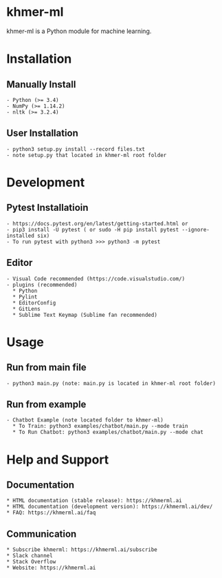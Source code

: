 khmer-ml
============

khmer-ml is a Python module for machine learning.


Installation
============

Manually Install
----------------
~~~~~~~~~~~~~~~~~
- Python (>= 3.4)
- NumPy (>= 1.14.2)
- nltk (>= 3.2.4)
~~~~~~~~~~~~~~~~~

User Installation
----------------
~~~~~~~~~~~~~~~~~
- python3 setup.py install --record files.txt
- note setup.py that located in khmer-ml root folder
~~~~~~~~~~~~~~~~~


Development
===========

Pytest Installatioin
--------------------
~~~~~~~~~~~~~~~~~
- https://docs.pytest.org/en/latest/getting-started.html or
- pip3 install -U pytest ( or sudo -H pip install pytest --ignore-installed six)
- To run pytest with python3 >>> python3 -m pytest
~~~~~~~~~~~~~~~~~

Editor
--------------
~~~~~~~~~~~~~~~~~
- Visual Code recommended (https://code.visualstudio.com/)
- plugins (recommended)
  * Python
  * Pylint
  * EditorConfig
  * GitLens
  * Sublime Text Keymap (Sublime fan recommended)
~~~~~~~~~~~~~~~~~

Usage
===========

Run from main file
------------------
~~~~~~~~~~~~~~~~~
- python3 main.py (note: main.py is located in khmer-ml root folder)
~~~~~~~~~~~~~~~~~

Run from example
----------------
~~~~~~~~~~~~~~~~~
- Chatbot Example (note located folder to khmer-ml)
  * To Train: python3 examples/chatbot/main.py --mode train
  * To Run Chatbot: python3 examples/chatbot/main.py --mode chat
~~~~~~~~~~~~~~~~~

Help and Support
================

Documentation
-------------
~~~~~~~~~~~~~~~~~
* HTML documentation (stable release): https://khmerml.ai
* HTML documentation (development version): https://khmerml.ai/dev/
* FAQ: https://khmerml.ai/faq
~~~~~~~~~~~~~~~~~

Communication
-------------
~~~~~~~~~~~~~~~~~
* Subscribe khmerml: https://khmerml.ai/subscribe
* Slack channel
* Stack Overflow
* Website: https://khmerml.ai
~~~~~~~~~~~~~~~~~

